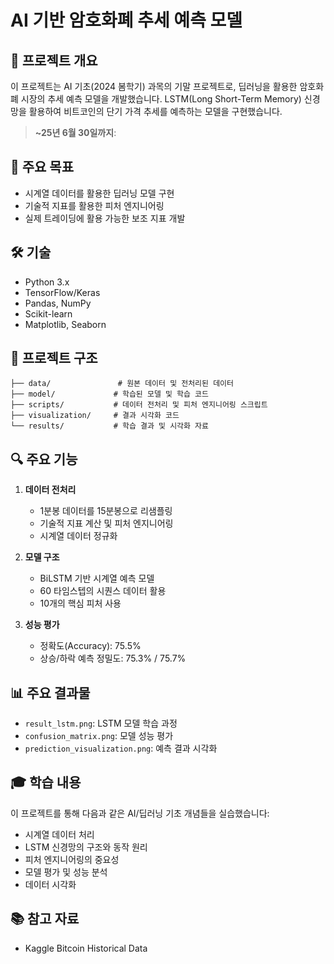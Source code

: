 # AI 기반 암호화폐 추세 예측 모델

## 📝 프로젝트 개요
이 프로젝트는 AI 기초(2024 봄학기) 과목의 기말 프로젝트로, 딥러닝을 활용한 암호화폐 시장의 추세 예측 모델을 개발했습니다. LSTM(Long Short-Term Memory) 신경망을 활용하여 비트코인의 단기 가격 추세를 예측하는 모델을 구현했습니다.

> **~25년 6월 30일까지**: 

## 🎯 주요 목표
- 시계열 데이터를 활용한 딥러닝 모델 구현
- 기술적 지표를 활용한 피처 엔지니어링
- 실제 트레이딩에 활용 가능한 보조 지표 개발

## 🛠️ 기술 
- Python 3.x
- TensorFlow/Keras
- Pandas, NumPy
- Scikit-learn
- Matplotlib, Seaborn

## 📁 프로젝트 구조
```
├── data/               # 원본 데이터 및 전처리된 데이터
├── model/             # 학습된 모델 및 학습 코드
├── scripts/           # 데이터 전처리 및 피처 엔지니어링 스크립트
├── visualization/     # 결과 시각화 코드
└── results/           # 학습 결과 및 시각화 자료
```

## 🔍 주요 기능
1. **데이터 전처리**
   - 1분봉 데이터를 15분봉으로 리샘플링
   - 기술적 지표 계산 및 피처 엔지니어링
   - 시계열 데이터 정규화

2. **모델 구조**
   - BiLSTM 기반 시계열 예측 모델
   - 60 타임스텝의 시퀀스 데이터 활용
   - 10개의 핵심 피처 사용

3. **성능 평가**
   - 정확도(Accuracy): 75.5%
   - 상승/하락 예측 정밀도: 75.3% / 75.7%

## 📊 주요 결과물
- `result_lstm.png`: LSTM 모델 학습 과정
- `confusion_matrix.png`: 모델 성능 평가
- `prediction_visualization.png`: 예측 결과 시각화

## 🎓 학습 내용
이 프로젝트를 통해 다음과 같은 AI/딥러닝 기초 개념들을 실습했습니다:
- 시계열 데이터 처리
- LSTM 신경망의 구조와 동작 원리
- 피처 엔지니어링의 중요성
- 모델 평가 및 성능 분석
- 데이터 시각화

## 📚 참고 자료
- Kaggle Bitcoin Historical Data

## 